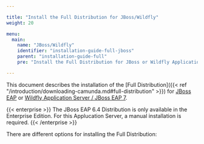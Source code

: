 ```yaml
---

title: "Install the Full Distribution for JBoss/Wildfly"
weight: 20

menu:
  main:
    name: "JBoss/Wildfly"
    identifier: "installation-guide-full-jboss"
    parent: "installation-guide-full"
    pre: "Install the Full Distribution for JBoss or Wildfly Application Servers."

---
```


This document describes the installation of the [Full Distribution]({{< ref "/introduction/downloading-camunda.md#full-distribution" >}}) for [JBoss EAP](http://www.jboss.org/products/eap) 
or [Wildfly Application Server / JBoss EAP 7](http://www.wildfly.org).

{{< enterprise >}}
The JBoss EAP 6.4 Distribution is only available in the Enterprise Edition. For this Applucation 
Server, a manual installation is required.
{{< /enterprise >}}

There are different options for installing the Full Distribution:
